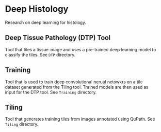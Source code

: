 # Deep Histology

Research on deep learning for histology.

## Deep Tissue Pathology (DTP) Tool

Tool that tiles a tissue image and uses a pre-trained deep learning
model to classify the tiles. See `DTP` directory.

## Training

Tool that is used to train deep convolutional nerual netowkrs on a tile dataset
generated from the Tiling tool. Trained models are then used as input for 
the DTP tool. See `Training` directory.

## Tiling

Tool that generates training tiles from images annotated using QuPath.
See `Tiling` directory.
